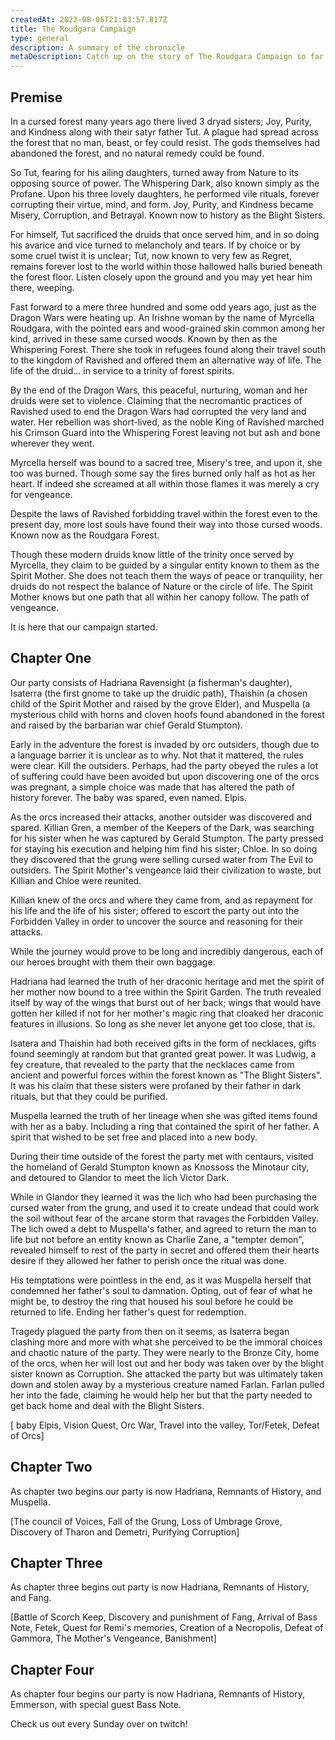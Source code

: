 ```yaml
---
createdAt: 2022-08-06T21:03:57.817Z
title: The Roudgara Campaign
type: general
description: A summary of the chronicle
metaDescription: Catch up on the story of The Roudgara Campaign so far
---
```

## Premise

In a cursed forest many years ago there lived 3 dryad sisters; Joy, Purity, and Kindness along with their satyr father Tut. A plague had spread across the forest that no man, beast, or fey could resist. The gods themselves had abandoned the forest, and no natural remedy could be found.

So Tut, fearing for his ailing daughters, turned away from Nature to its opposing source of power. The Whispering Dark, also known simply as the Profane. Upon his three lovely daughters, he performed vile rituals, forever corrupting their virtue, mind, and form. Joy, Purity, and Kindness became Misery, Corruption, and Betrayal. Known now to history as the Blight Sisters.

For himself, Tut sacrificed the druids that once served him, and in so doing his avarice and vice turned to melancholy and tears. If by choice or by some cruel twist it is unclear; Tut, now known to very few as Regret, remains forever lost to the world within those hallowed halls buried beneath the forest floor. Listen closely upon the ground and you may yet hear him there, weeping.

Fast forward to a mere three hundred and some odd years ago, just as the Dragon Wars were heating up. An Irishne woman by the name of Myrcella Roudgara, with the pointed ears and wood-grained skin common among her kind, arrived in these same cursed woods. Known by then as the Whispering Forest. There she took in refugees found along their travel south to the kingdom of Ravished and offered them an alternative way of life. The life of the druid… in service to a trinity of forest spirits.

By the end of the Dragon Wars, this peaceful, nurturing, woman and her druids were set to violence. Claiming that the necromantic practices of Ravished used to end the Dragon Wars had corrupted the very land and water. Her rebellion was short-lived, as the noble King of Ravished marched his Crimson Guard into the Whispering Forest leaving not but ash and bone wherever they went.

Myrcella herself was bound to a sacred tree, Misery's tree, and upon it, she too was burned. Though some say the fires burned only half as hot as her heart. If indeed she screamed at all within those flames it was merely a cry for vengeance.

Despite the laws of Ravished forbidding travel within the forest even to the present day, more lost souls have found their way into those cursed woods. Known now as the Roudgara Forest.

Though these modern druids know little of the trinity once served by Myrcella, they claim to be guided by a singular entity known to them as the Spirit Mother. She does not teach them the ways of peace or tranquility, her druids do not respect the balance of Nature or the circle of life. The Spirit Mother knows but one path that all within her canopy follow. The path of vengeance.

It is here that our campaign started.

## Chapter One

Our party consists of Hadriana Ravensight (a fisherman's daughter), Isaterra (the first gnome to take up the druidic path), Thaishin (a chosen child of the Spirit Mother and raised by the grove Elder), and Muspella (a mysterious child with horns and cloven hoofs found abandoned in the forest and raised by the barbarian war chief Gerald Stumpton).

Early in the adventure the forest is invaded by orc outsiders, though due to a language barrier it is unclear as to why. Not that it mattered, the rules were clear. Kill the outsiders. Perhaps, had the party obeyed the rules a lot of suffering could have been avoided but upon discovering one of the orcs was pregnant, a simple choice was made that has altered the path of history forever. The baby was spared, even named. Elpis.

As the orcs increased their attacks, another outsider was discovered and spared. Killian Gren, a member of the Keepers of the Dark, was searching for his sister when he was captured by Gerald Stumpton. The party pressed for staying his execution and helping him find his sister; Chloe. In so doing they discovered that the grung were selling cursed water from The Evil to outsiders. The Spirit Mother's vengeance laid their civilization to waste, but Killian and Chloe were reunited.

Killian knew of the orcs and where they came from, and as repayment for his life and the life of his sister; offered to escort the party out into the Forbidden Valley in order to uncover the source and reasoning for their attacks.

While the journey would prove to be long and incredibly dangerous, each of our heroes brought with them their own baggage. 

Hadriana had learned the truth of her draconic heritage and met the spirit of her mother now bound to a tree within the Spirit Garden. The truth revealed itself by way of the wings that burst out of her back; wings that would have gotten her killed if not for her mother's magic ring that cloaked her draconic features in illusions. So long as she never let anyone get too close, that is.

Isatera and Thaishin had both received gifts in the form of necklaces, gifts found seemingly at random but that granted great power. It was Ludwig, a fey creature, that revealed to the party that the necklaces came from ancient and powerful forces within the forest known as "The Blight Sisters". It was his claim that these sisters were profaned by their father in dark rituals, but that they could be purified.

Muspella learned the truth of her lineage when she was gifted items found with her as a baby. Including a ring that contained the spirit of her father. A spirit that wished to be set free and placed into a new body.

During their time outside of the forest the party met with centaurs, visited the homeland of Gerald Stumpton known as Knossoss the Minotaur city, and detoured to Glandor to meet the lich Victor Dark. 

While in Glandor they learned it was the lich who had been purchasing the cursed water from the grung, and used it to create undead that could work the soil without fear of the arcane storm that ravages the Forbidden Valley. The lich owed a debt to Muspella's father, and agreed to return the man to life but not before an entity known as Charlie Zane, a "tempter demon", revealed himself to rest of the party in secret and offered them their hearts desire if they allowed her father to perish once the ritual was done. 

His temptations were pointless in the end, as it was Muspella herself that condemned her father's soul to damnation. Opting, out of fear of what he might be, to destroy the ring that housed his soul before he could be returned to life. Ending her father's quest for redemption.

Tragedy plagued the party from then on it seems, as Isaterra began clashing more and more with what she perceived to be the immoral choices and chaotic nature of the party. They were nearly to the Bronze City, home of the orcs, when her will lost out and her body was taken over by the blight sister known as Corruption. She attacked the party but was ultimately taken down and stolen away by a mysterious creature named Farlan. Farlan pulled her into the fade, claiming he would help her but that the party needed to get back home and deal with the Blight Sisters.



\[ baby Elpis, Vision Quest, Orc War, Travel into the valley, Tor/Fetek, Defeat of Orcs]

## C﻿hapter Two

As chapter two begins our party is now Hadriana, Remnants of History, and Muspella.

\[﻿The council of Voices, Fall of the Grung, Loss of Umbrage Grove, Discovery of Tharon and Demetri, Purifying Corruption]

## C﻿hapter Three

As chapter three begins out party is now Hadriana, Remnants of History, and Fang.

\[﻿Battle of Scorch Keep, Discovery and punishment of Fang, Arrival of Bass Note, Fetek, Quest for Remi's memories, Creation of a Necropolis, Defeat of Gammora,  The Mother's Vengeance, Banishment]

## C﻿hapter Four

As chapter four begins our party is now Hadriana, Remnants of History, Emmerson, with special guest Bass Note.

C﻿heck us out every Sunday over on twitch!